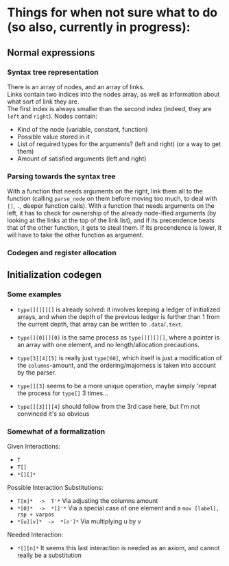 # Things for when not sure what to do (so also, currently in progress):

## Normal expressions
### Syntax tree representation
There is an array of nodes, and an array of links.\
Links contain two indices into the nodes array, as well as information about what sort of link they are.\
The first index is always smaller than the second index (indeed, they are `left` and `right`).
Nodes contain:
- Kind of the node (variable, constant, function)
- Possible value stored in it
- List of required types for the arguments? (left and right) (or a way to get them)
- Amount of satisfied arguments (left and right)

### Parsing towards the syntax tree
With a function that needs arguments on the right, link them all to the function (calling `parse_node` on them before moving too much, to deal with `[]`, `.`, deeper function calls).
With a function that needs arguments on the left, it has to check for ownership of the already node-ified arguments (by looking at the links at the top of the link list),
and if its precendence beats that of the other function, it gets to steal them. If its precendence is lower, it will have to take the other function as argument.

### Codegen and register allocation

## Initialization codegen
### Some examples
- `type[][][][]` is already solved: it involves keeping a ledger of initialized arrays, and when the depth of the previous ledger is further than 1 from the current depth, that array can be written to `.data`/`.text`.
- `type[][0][][0]` is the same process as `type[][][][]`, where a pointer is an array with one element, and no length/allocation precautions.
- `type[3][4][5]` is really just `type[60]`, which itself is just a modification of the `columns`-amount, and the ordering/majorness is taken into account by the parser.

- `type[][3]` seems to be a more unique operation, maybe simply 'repeat the process for `type[]` 3 times...
- `type[][3][][4]` should follow from the 3rd case here, but I'm not convinced it's so obvious

### Somewhat of a formalization
Given Interactions:
- ` T `
- ` T[] `
- ` *[][]* `

Possible Interaction Substitutions:
- ` T[n]*  ->  T'* `         Via adjusting the columns amount
- ` *[0]*  ->  *[]'* `       Via a special case of one element and a `mov [label], rsp + varpos`
- ` *[u][v]*  ->  *[n']* `   Via multiplying u by v

Needed Interaction:
- ` *[][n]* `
It seems this last interaction is needed as an axiom, and cannot really be a substitution